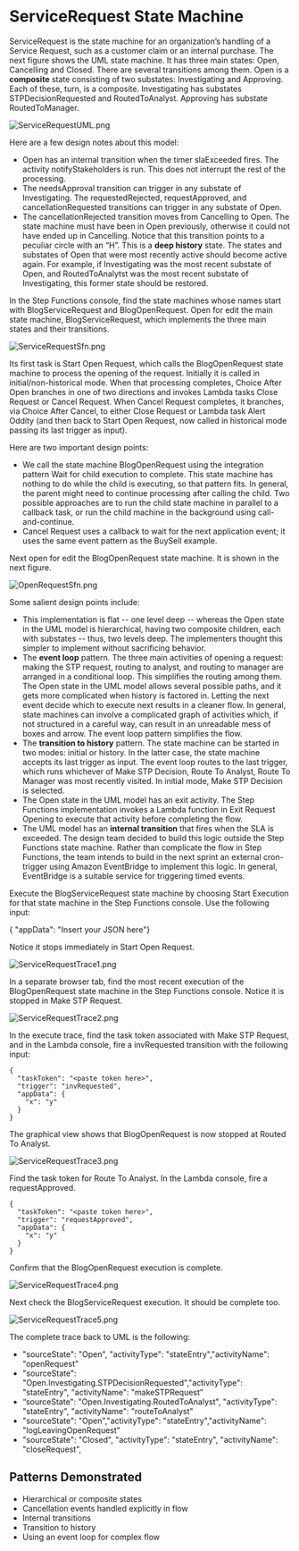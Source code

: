 # ServiceRequest State Machine

ServiceRequest is the state machine for an organization’s handling of a Service Request, such as a customer claim or an internal purchase. The next figure shows the UML state machine. It has three main states: Open, Cancelling and Closed. There are several transitions among them. Open is a **composite** state consisting of two substates: Investigating and Approving. Each of these, turn, is a composite. Investigating has substates STPDecisionRequested and RoutedToAnalyst. Approving has substate RoutedToManager. 

![ServiceRequestUML.png](ServiceRequestUML.png)

Here are a few design notes about this model:
-	Open has an internal transition when the timer slaExceeded fires. The activity notifyStakeholders is run. This does not interrupt the rest of the processing. 
-	The needsApproval transition can trigger in any substate of Investigating. The requestedRejected, requestApproved, and cancellationRequested transitions can trigger in any substate of Open. 
-	The cancellationRejected transition moves from Cancelling to Open. The state machine must have been in Open previously, otherwise it could not have ended up in Cancelling. Notice that this transition points to a peculiar circle with an “H”. This is a **deep history** state. The states and substates of Open that were most recently active should become active again. For example, if Investigating was the most recent substate of Open, and RoutedToAnalytst was the most recent substate of Investigating, this former state should be restored. 

In the Step Functions console, find the state machines whose names start with BlogServiceRequest and BlogOpenRequest. Open for edit the main state machine, BlogServiceRequest, which implements the three main states and their transitions.

![ServiceRequestSfn.png](ServiceRequestSfn.png)

Its first task is Start Open Request, which calls the BlogOpenRequest state machine to process the opening of the request. Initially it is called in initial/non-historical mode. When that processing completes, Choice After Open branches in one of two directions and invokes Lambda tasks  Close Request or Cancel Request. When Cancel Request completes, it branches, via Choice After Cancel, to either Close Request or Lambda task Alert Oddity (and then back to Start Open Request, now called in historical mode passing its last trigger as input).

Here are two important design points:
-	We call the state machine BlogOpenRequest using the integration pattern Wait for child execution to complete. This state machine has nothing to do while the child is executing, so that pattern fits. In general, the parent might need to continue processing after calling the child. Two possible approaches are to run the child state machine in parallel to a callback task, or run the child machine in the background using call-and-continue.
-	Cancel Request uses a callback to wait for the next application event; it uses the same event pattern as the BuySell example. 

Next open for edit the BlogOpenRequest state machine. It is shown in the next figure.

![OpenRequestSfn.png](OpenRequestSfn.png)
 
Some salient design points include:
-	This implementation is flat -- one level deep -- whereas the Open state in the UML model is hierarchical, having two composite children, each with substates  -- thus, two levels deep. The implementers thought this simpler to implement without sacrificing behavior. 
-	The **event loop** pattern. The three main activities of opening a request: making the STP request, routing to analyst, and routing to manager are arranged in a conditional loop. This simplifies the routing among them. The Open state in the UML model allows several possible paths, and it gets more complicated when history is factored in. Letting the next event decide which to execute next results in a cleaner flow. In general, state machines can involve a complicated graph of activities which, if not structured in a careful way, can result in an unreadable mess of boxes and arrow. The event loop pattern simplifies the flow.
-	The **transition to history** pattern. The state machine can be started in two modes: initial or history. In the latter case, the state machine accepts its last trigger as input. The event loop routes to the last trigger, which runs whichever of Make STP Decision, Route To Analyst, Route To Manager was most recently visited.  In initial mode, Make STP Decision is selected. 
-	The Open state in the UML model has an exit activity. The Step Functions implementation invokes a Lambda function in Exit Request Opening to execute that activity before completing the flow.
-	The UML model has an **internal transition** that fires when the SLA is exceeded. The design team decided to build this logic outside the Step Functions state machine. Rather than complicate the flow in Step Functions, the team intends to build in the next sprint an external cron-trigger using Amazon EventBridge to implement this logic. In general, EventBridge is a suitable service for triggering timed events. 

Execute the BlogServiceRequest state machine by choosing Start Execution for that state machine in the Step Functions console.  Use the following input:

{ "appData": "Insert your JSON here"}

Notice it stops immediately in Start Open Request.

![ServiceRequestTrace1.png](ServiceRequestTrace1.png)
 
In a separate browser tab, find the most recent execution of the BlogOpenRequest state machine in the Step Functions console.  Notice it is stopped in Make STP Request. 

![ServiceRequestTrace2.png](ServiceRequestTrace2.png)
 
In the execute trace, find the task token associated with Make STP Request, and in the Lambda console, fire a invRequested transition with the following input:
```
{
  "taskToken": "<paste token here>",
  "trigger": "invRequested",
  "appData": {
    "x": "y"
  }
}
```

The graphical view shows that BlogOpenRequest is now stopped at Routed To Analyst. 

![ServiceRequestTrace3.png](ServiceRequestTrace3.png)

Find the task token for Route To Analyst. In the Lambda console, fire a requestApproved. 

```
{
  "taskToken": "<paste token here>",
  "trigger": "requestApproved",
  "appData": {
    "x": "y"
  }
}
```

Confirm that the BlogOpenRequest execution is complete.  

![ServiceRequestTrace4.png](ServiceRequestTrace4.png)

Next check the BlogServiceRequest execution. It should be complete too.

![ServiceRequestTrace5.png](ServiceRequestTrace5.png)

 
The complete trace back to UML is the following:
- "sourceState": "Open", "activityType": "stateEntry","activityName": "openRequest"
- "sourceState": "Open.Investigating.STPDecisionRequested","activityType": "stateEntry", "activityName": "makeSTPRequest”
- “sourceState": "Open.Investigating.RoutedToAnalyst", "activityType": "stateEntry", "activityName": "routeToAnalyst"
- "sourceState": "Open","activityType": "stateEntry","activityName": "logLeavingOpenRequest"
- "sourceState": "Closed", "activityType": "stateEntry", "activityName": "closeRequest",

## Patterns Demonstrated
- Hierarchical or composite states
- Cancellation events handled explicitly in flow
- Internal transitions
- Transition to history
- Using an event loop for complex flow

